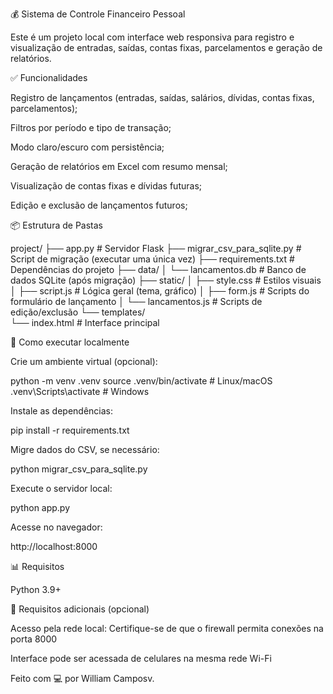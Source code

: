 💰 Sistema de Controle Financeiro Pessoal

Este é um projeto local com interface web responsiva para registro e visualização de entradas, saídas, contas fixas, parcelamentos e geração de relatórios.

✅ Funcionalidades

Registro de lançamentos (entradas, saídas, salários, dívidas, contas fixas, parcelamentos);

Filtros por período e tipo de transação;

Modo claro/escuro com persistência;

Geração de relatórios em Excel com resumo mensal;

Visualização de contas fixas e dívidas futuras;

Edição e exclusão de lançamentos futuros;

📦 Estrutura de Pastas

project/
├── app.py                      # Servidor Flask
├── migrar_csv_para_sqlite.py   # Script de migração (executar uma única vez)
├── requirements.txt            # Dependências do projeto
├── data/
│   └── lancamentos.db          # Banco de dados SQLite (após migração)
├── static/
│   ├── style.css               # Estilos visuais
│   ├── script.js               # Lógica geral (tema, gráfico)
│   ├── form.js                 # Scripts do formulário de lançamento
│   └── lancamentos.js          # Scripts de edição/exclusão
└── templates/      
    └── index.html              # Interface principal

🚀 Como executar localmente

Crie um ambiente virtual (opcional):

python -m venv .venv
source .venv/bin/activate  # Linux/macOS
.venv\Scripts\activate    # Windows

Instale as dependências:

pip install -r requirements.txt

Migre dados do CSV, se necessário:

python migrar_csv_para_sqlite.py

Execute o servidor local:

python app.py

Acesse no navegador:

http://localhost:8000

📊 Requisitos

Python 3.9+

📁 Requisitos adicionais (opcional)

Acesso pela rede local: Certifique-se de que o firewall permita conexões na porta 8000

Interface pode ser acessada de celulares na mesma rede Wi-Fi

Feito com 💻 por William Camposv.